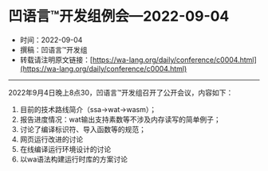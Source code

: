 # 凹语言™开发组例会—2022-09-04

- 时间：2022-09-04
- 撰稿：凹语言™开发组
- 转载请注明原文链接：[https://wa-lang.org/daily/conference/c0004.html](https://wa-lang.org/daily/conference/c0004.html)

---

2022年9月4日晚上8点30，凹语言™开发组召开了公开会议，内容如下：

1. 目前的技术路线简介（ssa->wat->wasm）；
1. 报告进度情况：wat输出支持素数等不涉及内存读写的简单例子；
1. 讨论了编译标识符、导入函数等的规范；
1. 网页运行改进的讨论
1. 在线编译运行环境设计的讨论
1. 以wa语法构建运行时库的方案讨论

